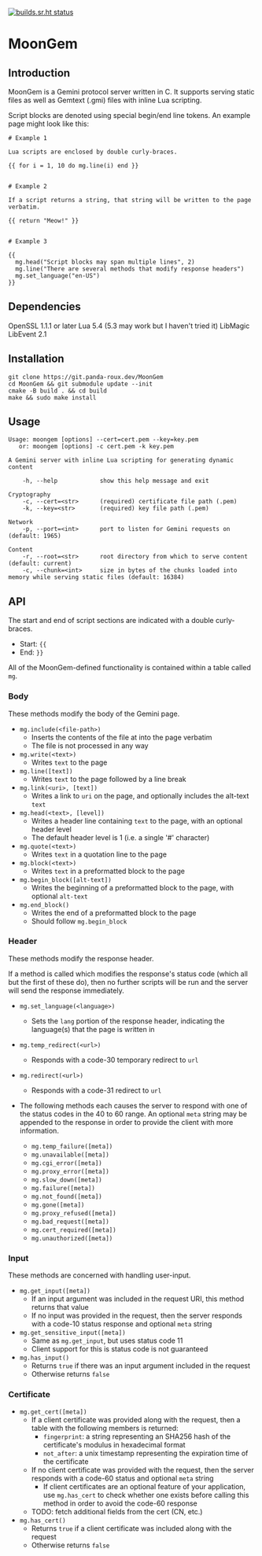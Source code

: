 [![builds.sr.ht status](https://builds.sr.ht/~panda-roux/MoonGem.svg)](https://builds.sr.ht/~panda-roux/MoonGem?)

# MoonGem

## Introduction

MoonGem is a Gemini protocol server written in C. It supports serving static files as well as Gemtext (.gmi) files with inline Lua scripting.

Script blocks are denoted using special begin/end line tokens. An example page might look like this:

```
# Example 1

Lua scripts are enclosed by double curly-braces.

{{ for i = 1, 10 do mg.line(i) end }}


# Example 2

If a script returns a string, that string will be written to the page verbatim.

{{ return "Meow!" }}


# Example 3

{{
  mg.head("Script blocks may span multiple lines", 2)
  mg.line("There are several methods that modify response headers")
  mg.set_language("en-US")
}}
```

## Dependencies

OpenSSL 1.1.1 or later
Lua 5.4 (5.3 may work but I haven't tried it)
LibMagic
LibEvent 2.1

## Installation

```
git clone https://git.panda-roux.dev/MoonGem
cd MoonGem && git submodule update --init
cmake -B build . && cd build
make && sudo make install
```

## Usage

```
Usage: moongem [options] --cert=cert.pem --key=key.pem
   or: moongem [options] -c cert.pem -k key.pem

A Gemini server with inline Lua scripting for generating dynamic content

    -h, --help            show this help message and exit

Cryptography
    -c, --cert=<str>      (required) certificate file path (.pem)
    -k, --key=<str>       (required) key file path (.pem)

Network
    -p, --port=<int>      port to listen for Gemini requests on (default: 1965)

Content
    -r, --root=<str>      root directory from which to serve content (default: current)
    -c, --chunk=<int>     size in bytes of the chunks loaded into memory while serving static files (default: 16384)
```

## API

The start and end of script sections are indicated with a double curly-braces.
- Start: `{{`
- End: `}}`

All of the MoonGem-defined functionality is contained within a table called `mg`.

### Body

These methods modify the body of the Gemini page.

- `mg.include(<file-path>)`
  - Inserts the contents of the file at <file-path> into the page verbatim
  - The file is not processed in any way
- `mg.write(<text>)`
  - Writes `text` to the page
- `mg.line([text])`
  - Writes `text` to the page followed by a line break
- `mg.link(<uri>, [text])`
  - Writes a link to `uri` on the page, and optionally includes the alt-text `text`
- `mg.head(<text>, [level])`
  - Writes a header line containing `text` to the page, with an optional header level
  - The default header level is 1 (i.e. a single '#' character)
- `mg.quote(<text>)`
  - Writes `text` in a quotation line to the page
- `mg.block(<text>)`
  - Writes `text` in a preformatted block to the page
- `mg.begin_block([alt-text])`
  - Writes the beginning of a preformatted block to the page, with optional `alt-text`
- `mg.end_block()`
  - Writes the end of a preformatted block to the page
  - Should follow `mg.begin_block`

### Header

These methods modify the response header.

If a method is called which modifies the response's status code (which all but the first of these do), then no further scripts will be run and the server will send the response immediately.

- `mg.set_language(<language>)`
  - Sets the `lang` portion of the response header, indicating the language(s) that the page is written in
- `mg.temp_redirect(<url>)`
  - Responds with a code-30 temporary redirect to `url`
- `mg.redirect(<url>)`
  - Responds with a code-31 redirect to `url`

- The following methods each causes the server to respond with one of the status codes in the 40 to 60 range.  An optional `meta` string may be appended to the response in order to provide the client with more information.
  - `mg.temp_failure([meta])`
  - `mg.unavailable([meta])`
  - `mg.cgi_error([meta])`
  - `mg.proxy_error([meta])`
  - `mg.slow_down([meta])`
  - `mg.failure([meta])`
  - `mg.not_found([meta])`
  - `mg.gone([meta])`
  - `mg.proxy_refused([meta])`
  - `mg.bad_request([meta])`
  - `mg.cert_required([meta])`
  - `mg.unauthorized([meta])`

### Input

These methods are concerned with handling user-input.

- `mg.get_input([meta])`
  - If an input argument was included in the request URI, this method returns that value
  - If no input was provided in the request, then the server responds with a code-10 status response and optional `meta` string
- `mg.get_sensitive_input([meta])`
  - Same as `mg.get_input`, but uses status code 11
  - Client support for this is status code is not guaranteed
- `mg.has_input()`
  - Returns `true` if there was an input argument included in the request
  - Otherwise returns `false`

### Certificate

- `mg.get_cert([meta])`
  - If a client certificate was provided along with the request, then a table with the following members is returned:
    - `fingerprint`: a string representing an SHA256 hash of the certificate's modulus in hexadecimal format
    - `not_after`: a unix timestamp representing the expiration time of the certificate
  - If no client certificate was provided with the request, then the server responds with a code-60 status and optional `meta` string
    - If client certificates are an optional feature of your application, use `mg.has_cert` to check whether one exists before calling this method in order to avoid the code-60 response
  - TODO: fetch additional fields from the cert (CN, etc.)
- `mg.has_cert()`
  - Returns `true` if a client certificate was included along with the request
  - Otherwise returns `false`

